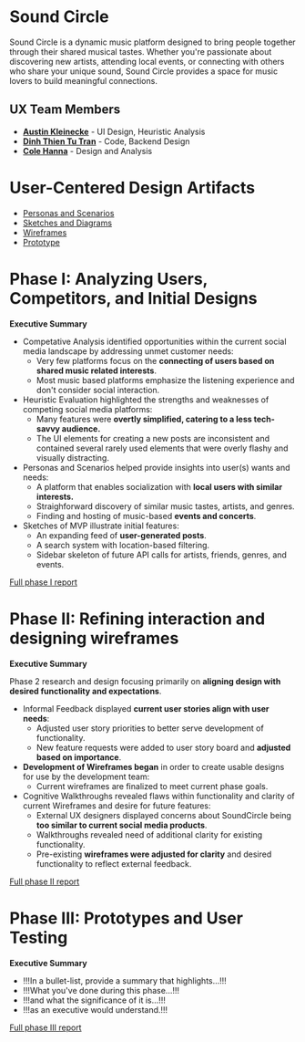 # Sound Circle

Sound Circle is a dynamic music platform designed to bring people together through their shared musical tastes. Whether you're passionate about discovering new artists, attending local events, or connecting with others who share your unique sound, Sound Circle provides a space for music lovers to build meaningful connections.

## UX Team Members

* **[Austin Kleinecke](https://github.com/UsabilityEngineering/ux-journal-akleinecke)** - UI Design, Heuristic Analysis
* **[Dinh Thien Tu Tran](https://github.com/UsabilityEngineering/ux-journal-Harleyquinn1992)** - Code, Backend Design
* **[Cole Hanna](https://github.com/UsabilityEngineering/ux-journal-kidhanna)** - Design and Analysis

# User-Centered Design Artifacts

* [Personas and Scenarios](personas/)
* [Sketches and Diagrams](sketches/)
* [Wireframes](wireframes/)
* [Prototype](#)

# Phase I: Analyzing Users, Competitors, and Initial Designs



**Executive Summary**

* Competative Analysis identified opportunities within the current social media landscape by addressing unmet customer needs:
  * Very few platforms focus on the **connecting of users based on shared music related interests**.
  * Most music based platforms emphasize the listening experience and don't consider social interaction.
* Heuristic Evaluation highlighted the strengths and weaknesses of competing social media platforms:
  * Many features were **overtly simplified, catering to a less tech-savvy audience.**
  * The UI elements for creating a new posts are inconsistent and contained several rarely used elements that were overly flashy and visually distracting.
* Personas and Scenarios helped provide insights into user(s) wants and needs:
  * A platform that enables socialization with **local users with similar interests.**
  * Straighforward discovery of similar music tastes, artists, and genres.
  * Finding and hosting of music-based **events and concerts**.
* Sketches of MVP illustrate initial features:
  * An expanding feed of **user-generated posts**.
  * A search system with location-based filtering.
  * Sidebar skeleton of future API calls for artists, friends, genres, and events.

[Full phase I report](phaseI/)

# Phase II: Refining interaction and designing wireframes

**Executive Summary**

Phase 2 research and design focusing primarily on **aligning design with desired functionality and expectations**.

* Informal Feedback displayed **current user stories align with user needs**:
  * Adjusted user story priorities to better serve development of functionality.
  * New feature requests were added to user story board and **adjusted based on importance**.
* **Development of Wireframes began** in order to create usable designs for use by the development team:
  * Current wireframes are finalized to meet current phase goals.
* Cognitive Walkthroughs revealed flaws within functionality and clarity of current Wireframes and desire for future features:
  * External UX designers displayed concerns about SoundCircle being **too similar to current social media products**. 
  * Walkthroughs revealed need of additional clarity for existing functionality.
  * Pre-existing **wireframes were adjusted for clarity** and desired functionality to reflect external feedback.



[Full phase II report](phaseII/)

# Phase III: Prototypes and User Testing

**Executive Summary**

* !!!In a bullet-list, provide a summary that highlights...!!!
* !!!What you've done during this phase...!!!
* !!!and what the significance of it is...!!!
* !!!as an executive would understand.!!!

[Full phase III report](phaseIII/)
